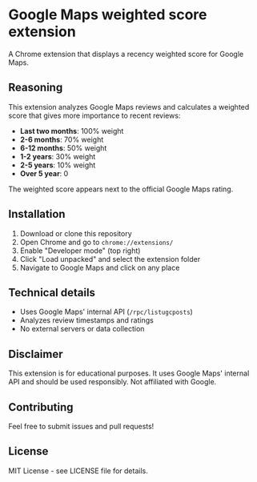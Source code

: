 # Google Maps weighted score extension

A Chrome extension that displays a recency weighted score for Google Maps.

## Reasoning

This extension analyzes Google Maps reviews and calculates a weighted score that gives more importance to recent reviews:

- **Last two months**: 100% weight
- **2-6 months**: 70% weight  
- **6-12 months**: 50% weight
- **1-2 years**: 30% weight
- **2-5 years**: 10% weight
- **Over 5 year**: 0

The weighted score appears next to the official Google Maps rating.

## Installation

1. Download or clone this repository
2. Open Chrome and go to `chrome://extensions/`
3. Enable "Developer mode" (top right)
4. Click "Load unpacked" and select the extension folder
5. Navigate to Google Maps and click on any place

## Technical details

- Uses Google Maps' internal API (`/rpc/listugcposts`)
- Analyzes review timestamps and ratings
- No external servers or data collection


## Disclaimer

This extension is for educational purposes. It uses Google Maps' internal API and should be used responsibly. Not affiliated with Google.

## Contributing

Feel free to submit issues and pull requests!

## License

MIT License - see LICENSE file for details.
